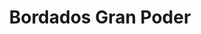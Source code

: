 ---
title: "Bordados Gran Poder"
url: /santa-cruz-de-la-sierra/bordados-gran-poder/
shop: general
---